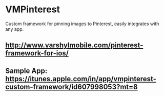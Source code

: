 VMPinterest
===========

Custom framework for pinning images to Pinterest, easily integrates with any app.

## http://www.varshylmobile.com/pinterest-framework-for-ios/

## Sample App: https://itunes.apple.com/in/app/vmpinterest-custom-framework/id607998053?mt=8
